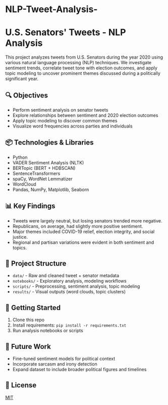 # NLP-Tweet-Analysis-
# U.S. Senators' Tweets - NLP Analysis

This project analyzes tweets from U.S. Senators during the year 2020 using various natural language processing (NLP) techniques. We investigate sentiment trends, correlate tweet tone with election outcomes, and apply topic modeling to uncover prominent themes discussed during a politically significant year.

## 🔍 Objectives
- Perform sentiment analysis on senator tweets
- Explore relationships between sentiment and 2020 election outcomes
- Apply topic modeling to discover common themes
- Visualize word frequencies across parties and individuals

## 📦 Technologies & Libraries
- Python
- VADER Sentiment Analysis (NLTK)
- BERTopic (BERT + HDBSCAN)
- SentenceTransformers
- spaCy, WordNet Lemmatizer
- WordCloud
- Pandas, NumPy, Matplotlib, Seaborn

## 📊 Key Findings
- Tweets were largely neutral, but losing senators trended more negative.
- Republicans, on average, had slightly more positive sentiment.
- Major themes included COVID-19 relief, election integrity, and social justice.
- Regional and partisan variations were evident in both sentiment and topics.

## 📁 Project Structure
- `data/` - Raw and cleaned tweet + senator metadata
- `notebooks/` - Exploratory analysis, modeling workflows
- `scripts/` - Preprocessing, sentiment analysis, topic modeling
- `results/` - Visual outputs (word clouds, topic clusters)

## 🚀 Getting Started
1. Clone this repo
2. Install requirements: `pip install -r requirements.txt`
3. Run analysis notebooks or scripts


## 📌 Future Work
- Fine-tuned sentiment models for political context
- Incorporate sarcasm and irony detection
- Expand dataset to include broader political figures and timelines

## 📝 License
[MIT](LICENSE)

